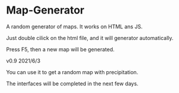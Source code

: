 # Map-Generator
A random generator of maps. It works on HTML ans JS.

Just double cilick on the html file, and it will generator automatically.

Press F5, then a new map will be generated.


v0.9 2021/6/3

You can use it to get a random map with precipitation.

The interfaces will be completed in the next few days.
